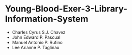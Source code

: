 # Young-Blood-Exer-3-Library-Information-System
* Charles Cyrus S.J. Chavez
* John Edward P. Pascual
* Manuel Antonio P. Rufino
* Lee Arianne P. Taglinao

